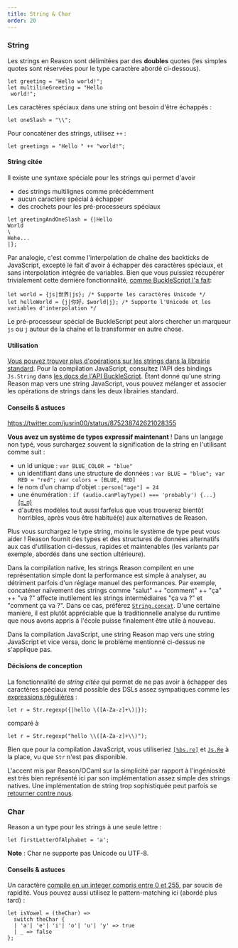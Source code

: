 ```yaml
---
title: String & Char
order: 20
---
```


### String

Les strings en Reason sont délimitées par des **doubles** quotes (les simples quotes sont réservées pour le type caractère abordé ci-dessous).

```reason
let greeting = "Hello world!";
let multilineGreeting = "Hello
 world!";
```

Les caractères spéciaux dans une string ont besoin d'être échappés :

```reason
let oneSlash = "\\";
```

Pour concaténer des strings, utilisez `++` :

```reason
let greetings = "Hello " ++ "world!";
```

#### String citée

Il existe une syntaxe spéciale pour les strings qui permet d'avoir

- des strings multilignes comme précédemment
- aucun caractère spécial à échapper
- des crochets pour les pré-processeurs spéciaux

```reason
let greetingAndOneSlash = {|Hello
World
\
Hehe...
|};
```

Par analogie, c'est comme l'interpolation de chaîne des backticks de JavaScript, excepté le fait d'avoir à échapper des caractères spéciaux, et sans interpolation intégrée de variables. Bien que vous puissiez récupérer trivialement cette dernière fonctionnalité, [comme BuckleScript l'a fait](http://bucklescript.github.io/bucklescript/Manual.html#_unicode_support_with_string_interpolation_since_1_7_0):

```reason
let world = {js|世界|js}; /* Supporte les caractères Unicode */
let helloWorld = {j|你好，$world|j}; /* Supporte l'Unicode et les variables d'interpolation */
```

Le pré-processeur spécial de BuckleScript peut alors chercher un marqueur `js` ou `j` autour de la chaîne et la transformer en autre chose.

#### Utilisation

[Vous pouvez trouver plus d'opérations sur les strings dans la librairie standard](/api/String.html). Pour la compilation JavaScript, consultez l'API des bindings `Js.String` dans [les docs de l'API BuckleScript](http://bucklescript.github.io/bucklescript/api/Js_string.html). Étant donné qu'une string Reason map vers une string JavaScript, vous pouvez mélanger et associer les opérations de strings dans les deux librairies standard.

#### Conseils & astuces

https://twitter.com/jusrin00/status/875238742621028355

**Vous avez un système de types expressif maintenant** ! Dans un langage non typé, vous surchargez souvent la signification de la string en l'utilisant comme suit :

- un id unique : `var BLUE_COLOR = "blue"`
- un identifiant dans une structure de données : `var BLUE = "blue"; var RED = "red"; var colors = [BLUE, RED]`
- le nom d'un champ d'objet : `person["age"] = 24`
- une énumération : `if (audio.canPlayType() === 'probably') {...}` [(ಠ_ಠ)](https://developer.mozilla.org/en-US/docs/Web/API/HTMLMediaElement/canPlayType#Return_value)
- d'autres modèles tout aussi farfelus que vous trouverez bientôt horribles, après vous être habitué(e) aux alternatives de Reason.

Plus vous surchargez le type string, moins le système de type peut vous aider ! Reason fournit des types et des structures de données alternatifs aux cas d'utilisation ci-dessus, rapides et maintenables (les variants par exemple, abordés dans une section ultérieure).

Dans la compilation native, les strings Reason compilent en une représentation simple dont la performance est simple à analyser, au détriment parfois d'un réglage manuel des performances. Par exemple, concaténer naïvement des strings comme "salut" ++ "comment" ++ "ça" ++ "va ?" affecte inutilement les strings intermédiaires "ça va ?" et "comment ça va ?". Dans ce cas, préférez [`String.concat`](/api/String.html). D'une certaine manière, il est plutôt appréciable que la traditionnelle analyse du runtime que nous avons appris à l'école puisse finalement être utile à nouveau.

Dans la compilation JavaScript, une string Reason map vers une string JavaScript et vice versa, donc le problème mentionné ci-dessus ne s'applique pas.

#### Décisions de conception

La fonctionnalité de *string citée* qui permet de ne pas avoir à échapper des caractères spéciaux rend possible des DSLs assez sympatiques comme les [expressions régulières](/api/Str.html) :

```reason
let r = Str.regexp({|hello \([A-Za-z]+\)|});
```

comparé à

```reason
let r = Str.regexp("hello \\([A-Za-z]+\\)");
```

Bien que pour la compilation JavaScript, vous utiliseriez [`[%bs.re]`](http://bucklescript.github.io/bucklescript/Manual.html#_regex_support) et [`Js.Re`](https://bucklescript.github.io/bucklescript/api/Js.Re.html) à la place, vu que `Str` n'est pas disponible.

L'accent mis par Reason/OCaml sur la simplicité par rapport à l'ingéniosité est très bien représenté ici par son implémentation assez simple des strings natives. Une implémentation de string trop sophistiquée peut parfois se [retourner contre nous](http://mrale.ph/blog/2016/11/23/making-less-dart-faster.html).

### Char

Reason a un type pour les strings à une seule lettre :

```reason
let firstLetterOfAlphabet = 'a';
```

**Note** : Char ne supporte pas Unicode ou UTF-8.

#### Conseils & astuces

Un caractère [compile en un integer compris entre 0 et 255](/try/?reason=DYUwLgBAhhC8EHIoKA), par soucis de rapidité. Vous pouvez aussi utilisez le pattern-matching ici (abordé plus tard) :

```reason
let isVowel = (theChar) =>
  switch theChar {
  | 'a'| 'e'| 'i'| 'o'| 'u'| 'y' => true
  | _ => false
};
```
